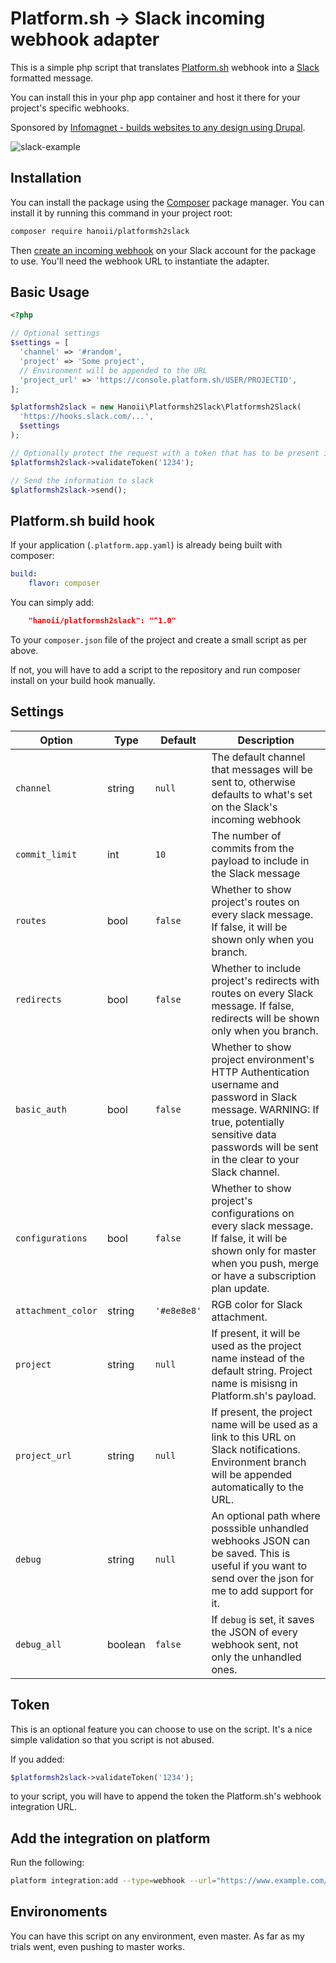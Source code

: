 # Platform.sh -> Slack incoming webhook adapter

This is a simple php script that translates [Platform.sh](https://platform.sh) webhook into a [Slack](http://slack.com/)
formatted message.

You can install this in your php app container and host it there for your project's specific webhooks.

Sponsored by [Infomagnet - builds websites to any design using Drupal](https://infomagnet.com).

![slack-example](https://cloud.githubusercontent.com/assets/677879/19004393/2aae68b4-872c-11e6-9ec4-52bbde84d849.png)

## Installation

You can install the package using the [Composer](https://getcomposer.org/) package manager. You can install it by running this command in your project root:

```sh
composer require hanoii/platformsh2slack
```

Then [create an incoming webhook](https://my.slack.com/services/new/incoming-webhook) on your Slack account for the package to use. You'll need the webhook URL to instantiate the adapter.

## Basic Usage

```php
<?php

// Optional settings
$settings = [
  'channel' => '#random',
  'project' => 'Some project',
  // Environment will be appended to the URL
  'project_url' => 'https://console.platform.sh/USER/PROJECTID',
];

$platformsh2slack = new Hanoii\Platformsh2Slack\Platformsh2Slack(
  'https://hooks.slack.com/...',
  $settings
);

// Optionally protect the request with a token that has to be present in the Platform.sh webhook
$platformsh2slack->validateToken('1234');

// Send the information to slack
$platformsh2slack->send();
```

## Platform.sh build hook

If your application (`.platform.app.yaml`) is already being built with composer:

```yaml
build:
    flavor: composer
```

You can simply add:

```json
    "hanoii/platformsh2slack": "^1.0"
```

To your `composer.json` file of the project and create a small script as per above.

If not, you will have to add a script to the repository and run composer install on your build hook manually.

## Settings

Option | Type | Default | Description
----- | ---- | ------- | -----------
`channel` | string | `null` | The default channel that messages will be sent to, otherwise defaults to what's set on the Slack's incoming webhook
`commit_limit` | int | `10` | The number of commits from the payload to include in the Slack message 
`routes` | bool | `false` | Whether to show project's routes on every slack message. If false, it will be shown only when you branch.
`redirects` | bool | `false` | Whether to include project's redirects with routes on every Slack message. If false, redirects will be shown only when you branch.
`basic_auth` | bool | `false` | Whether to show project environment's HTTP Authentication username and password in Slack message.  WARNING: If true, potentially sensitive data passwords will be sent in the clear to your Slack channel.
`configurations` | bool | `false` | Whether to show project's configurations on every slack message. If false, it will be shown only for master when you push, merge or have a subscription plan update.
`attachment_color` | string | `'#e8e8e8'` | RGB color for Slack attachment.
`project` | string | `null` | If present, it will be used as the project name instead of the default string. Project name is misisng in Platform.sh's payload.
`project_url` | string | `null` | If present, the project name will be used as a link to this URL on Slack notifications. Environment branch will be appended automatically to the URL.
`debug` | string | `null` | An optional path where posssible unhandled webhooks JSON can be saved. This is useful if you want to send over the json for me to add support for it.
`debug_all` | boolean | `false` | If `debug` is set, it saves the JSON of every webhook sent, not only the unhandled ones.

## Token

This is an optional feature you can choose to use on the script. It's a nice simple validation so that you script is not abused.

If you added:

```php
$platformsh2slack->validateToken('1234');
```

to your script, you will have to append the token the Platform.sh's webhook integration URL.

## Add the integration on platform

Run the following:

```bash
platform integration:add --type=webhook --url="https://www.example.com/platformsh2slack.php?token=TOKEN"
```

## Environoments

You can have this script on any environment, even master. As far as my trials went, even pushing to master works.
